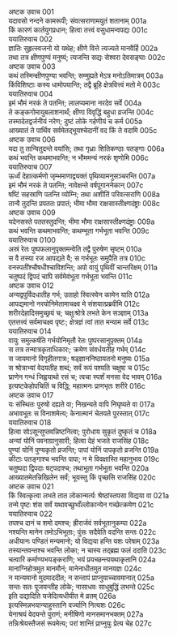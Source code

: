अष्टक उवाच	001  
यदावसो नन्दने कामरूपी; संवत्सराणामयुतं शतानाम्	001a  
किं कारणं कार्तयुगप्रधान; हित्वा तत्त्वं वसुधामन्वपद्यः	001c  
ययातिरुवाच	002  
ज्ञातिः सुहृत्स्वजनो यो यथेह; क्षीणे वित्ते त्यज्यते मानवैर्हि	002a  
तथा तत्र क्षीणपुण्यं मनुष्यं; त्यजन्ति सद्यः सेश्वरा देवसङ्घाः	002c  
अष्टक उवाच	003  
कथं तस्मिन्क्षीणपुण्या भवन्ति; सम्मुह्यते मेऽत्र मनोऽतिमात्रम्	003a  
किंविशिष्टाः कस्य धामोपयान्ति; तद्वै ब्रूहि क्षेत्रवित्त्वं मतो मे	003c  
ययातिरुवाच	004  
इमं भौमं नरकं ते पतन्ति; लालप्यमाना नरदेव सर्वे	004a  
ते कङ्कगोमायुबलाशनार्थं; क्षीणा विवृद्धिं बहुधा व्रजन्ति	004c  
तस्मादेतद्वर्जनीयं नरेण; दुष्टं लोके गर्हणीयं च कर्म	005a  
आख्यातं ते पार्थिव सर्वमेतद्भूयश्चेदानीं वद किं ते वदामि	005c  
अष्टक उवाच	006  
यदा तु तान्वितुदन्ते वयांसि; तथा गृध्राः शितिकण्ठाः पतङ्गाः	006a  
कथं भवन्ति कथमाभवन्ति; न भौममन्यं नरकं शृणोमि	006c  
ययातिरुवाच	007  
ऊर्ध्वं देहात्कर्मणो जृम्भमाणाद्व्यक्तं पृथिव्यामनुसञ्चरन्ति	007a  
इमं भौमं नरकं ते पतन्ति; नावेक्षन्ते वर्षपूगाननेकान्	007c  
षष्टिं सहस्राणि पतन्ति व्योम्नि; तथा अशीतिं परिवत्सराणि	008a  
तान्वै तुदन्ति प्रपततः प्रपातं; भीमा भौमा राक्षसास्तीक्ष्णदंष्ट्राः	008c  
अष्टक उवाच	009  
यदेनसस्ते पततस्तुदन्ति; भीमा भौमा राक्षसास्तीक्ष्णदंष्ट्राः	009a  
कथं भवन्ति कथमाभवन्ति; कथम्भूता गर्भभूता भवन्ति	009c  
ययातिरुवाच	0100  
अस्रं रेतः पुष्पफलानुपृक्तमन्वेति तद्वै पुरुषेण सृष्टम्	010a  
स वै तस्या रज आपद्यते वै; स गर्भभूतः समुपैति तत्र	010c  
वनस्पतींश्चौषधीश्चाविशन्ति; अपो वायुं पृथिवीं चान्तरिक्षम्	011a  
चतुष्पदं द्विपदं चापि सर्वमेवंभूता गर्भभूता भवन्ति	011c  
अष्टक उवाच	012  
अन्यद्वपुर्विदधातीह गर्भ; उताहो स्वित्स्वेन कामेन याति	012a  
आपद्यमानो नरयोनिमेतामाचक्ष्व मे संशयात्प्रब्रवीमि	012c  
शरीरदेहादिसमुच्छ्रयं च; चक्षुःश्रोत्रे लभते केन सञ्ज्ञाम्	013a  
एतत्तत्त्वं सर्वमाचक्ष्व पृष्टः; क्षेत्रज्ञं त्वां तात मन्याम सर्वे	013c  
ययातिरुवाच	014  
वायुः समुत्कर्षति गर्भयोनिमृतौ रेतः पुष्परसानुपृक्तम्	014a  
स तत्र तन्मात्रकृताधिकारः; क्रमेण संवर्धयतीह गर्भम्	014c  
स जायमानो विगृहीतगात्रः; षड्ज्ञाननिष्ठायतनो मनुष्यः	015a  
स श्रोत्राभ्यां वेदयतीह शब्दं; सर्वं रूपं पश्यति चक्षुषा च	015c  
घ्राणेन गन्धं जिह्वयाथो रसं च; त्वचा स्पर्शं मनसा वेद भावम्	016a  
इत्यष्टकेहोपचितिं च विद्धि; महात्मनः प्राणभृतः शरीरे	016c  
अष्टक उवाच	017  
यः संस्थितः पुरुषो दह्यते वा; निखन्यते वापि निघृष्यते वा	017a  
अभावभूतः स विनाशमेत्य; केनात्मानं चेतयते पुरस्तात्	017c  
ययातिरुवाच	018  
हित्वा सोऽसून्सुप्तवन्निष्टनित्वा; पुरोधाय सुकृतं दुष्कृतं च	018a  
अन्यां योनिं पवनाग्रानुसारी; हित्वा देहं भजते राजसिंह	018c  
पुण्यां योनिं पुण्यकृतो व्रजन्ति; पापां योनिं पापकृतो व्रजन्ति	019a  
कीटाः पतङ्गाश्च भवन्ति पापा; न मे विवक्षास्ति महानुभाव	019c  
चतुष्पदा द्विपदाः षट्पदाश्च; तथाभूता गर्भभूता भवन्ति	020a  
आख्यातमेतन्निखिलेन सर्वं; भूयस्तु किं पृच्छसि राजसिंह	020c  
अष्टक उवाच	021  
किं स्वित्कृत्वा लभते तात लोकान्मर्त्यः श्रेष्ठांस्तपसा विद्यया वा	021a  
तन्मे पृष्टः शंस सर्वं यथावच्छुभाँल्लोकान्येन गच्छेत्क्रमेण	021c  
ययातिरुवाच	022  
तपश्च दानं च शमो दमश्च; ह्रीरार्जवं सर्वभूतानुकम्पा	022a  
नश्यन्ति मानेन तमोऽभिभूताः; पुंसः सदैवेति वदन्ति सन्तः	022c  
अधीयानः पण्डितं मन्यमानो; यो विद्यया हन्ति यशः परेषाम्	023a  
तस्यान्तवन्तश्च भवन्ति लोका; न चास्य तद्ब्रह्म फलं ददाति	023c  
चत्वारि कर्माण्यभयङ्कराणि; भयं प्रयच्छन्त्ययथाकृतानि	024a  
मानाग्निहोत्रमुत मानमौनं; मानेनाधीतमुत मानयज्ञः	024c  
न मान्यमानो मुदमाददीत; न सन्तापं प्राप्नुयाच्चावमानात्	025a  
सन्तः सतः पूजयन्तीह लोके; नासाधवः साधुबुद्धिं लभन्ते	025c  
इति दद्यादिति यजेदित्यधीयीत मे व्रतम्	026a  
इत्यस्मिन्नभयान्याहुस्तानि वर्ज्यानि नित्यशः	026c  
येनाश्रयं वेदयन्ते पुराणं; मनीषिणो मानसमानभक्तम्	027a  
तन्निःश्रेयस्तैजसं रूपमेत्य; परां शान्तिं प्राप्नुयुः प्रेत्य चेह	027c  
